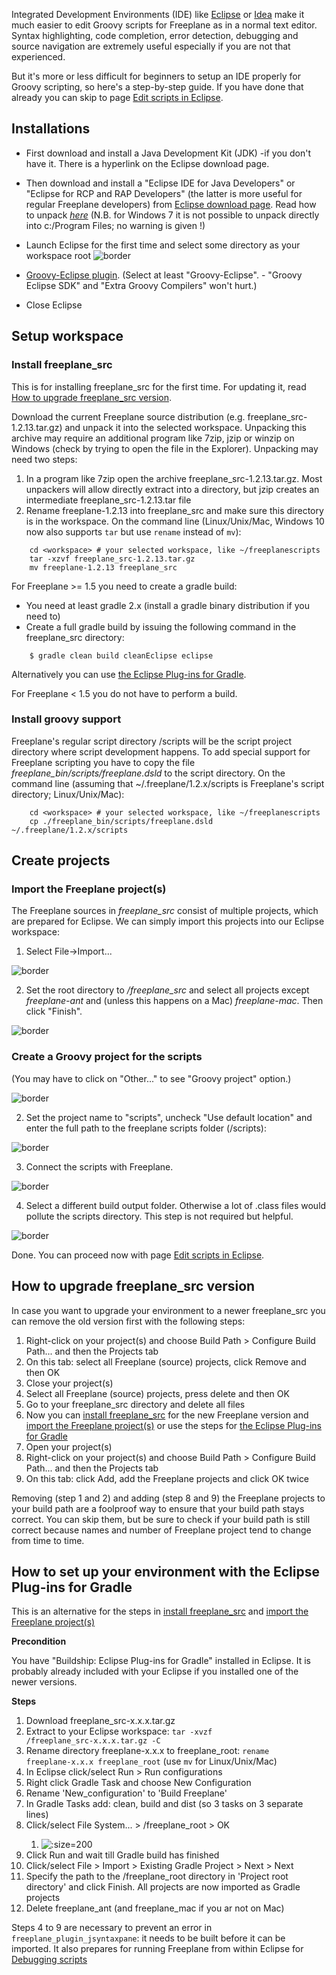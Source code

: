 <!-- toc -->

Integrated Development Environments (IDE) like [Eclipse](http://www.eclipse.org) or [Idea](http://www.jetbrains.com/idea/) make it much easier to edit Groovy scripts for Freeplane as in a normal text editor. Syntax highlighting, code completion, error detection, debugging and source navigation are extremely useful especially if you are not that experienced.

But it's more or less difficult for beginners to setup an IDE properly for Groovy scripting, so here's a step-by-step guide. If you have done that already you can skip to page [Edit scripts in Eclipse](Edit_scripts_in_Eclipse.md).

## Installations

* First download and install a Java Development Kit (JDK) -if you don't have it. There is a hyperlink on the Eclipse download page.
* Then download and install a "Eclipse IDE for Java Developers" or "Eclipse for RCP and RAP Developers" (the latter is more useful for regular Freeplane developers) from [Eclipse download page](http://www.eclipse.org/downloads/packages). Read how to unpack [*here*](http://www.clear.rice.edu/comp310/Eclipse/installation.html) (N.B. for Windows 7 it is not possible to unpack directly into c:/Program Files; no warning is given !) 
* Launch Eclipse for the first time and select some directory as your workspace root
![border](../images/Eclipse-select-workspace.png ':size=200')

* [Groovy-Eclipse plugin](https://github.com/groovy/groovy-eclipse/wiki). (Select at least "Groovy-Eclipse". - "Groovy Eclipse SDK" and "Extra Groovy Compilers" won't hurt.)
* Close Eclipse

## Setup workspace
### Install freeplane_src
This is for installing freeplane_src for the first time. For updating it, read [How to upgrade freeplane_src version](#How-to-upgrade-freeplane_src-version).

Download the current Freeplane source distribution (e.g. freeplane_src-1.2.13.tar.gz) and unpack it into the selected workspace. Unpacking this archive may require an additional program like 7zip, jzip or winzip on Windows (check by trying to open the file in the Explorer). Unpacking may need two steps:

1. In a program like 7zip open the archive freeplane_src-1.2.13.tar.gz. Most unpackers will allow directly extract into a directory, but jzip creates an intermediate freeplane_src-1.2.13.tar file
2. Rename freeplane-1.2.13 into freeplane_src and make sure this directory is in the workspace.
On the command line (Linux/Unix/Mac, Windows 10 now also supports <code>tar</code> but use <code>rename</code> instead of <code>mv</code>):
```shell
    cd <workspace> # your selected workspace, like ~/freeplanescripts
    tar -xzvf freeplane_src-1.2.13.tar.gz
    mv freeplane-1.2.13 freeplane_src
```

For Freeplane >= 1.5 you need to create a gradle build:

* You need at least gradle 2.x (install a gradle binary distribution if you need to)
* Create a full gradle build by issuing the following command in the freeplane_src directory:
```shell
    $ gradle clean build cleanEclipse eclipse
```

Alternatively you can use [the Eclipse Plug-ins for Gradle](#How-to-set-up-your-environment-with-the-Eclipse-Plug-ins-for-Gradle).

For Freeplane < 1.5 you do not have to perform a build.

### Install groovy support
Freeplane's regular script directory <freeplaneuserdir>/scripts will be the script project directory where script development happens. To add special support for Freeplane scripting you have to copy the file *freeplane_bin/scripts/freeplane.dsld* to the script directory.
On the command line (assuming that ~/.freeplane/1.2.x/scripts is Freeplane's script directory; Linux/Unix/Mac):
```shell
    cd <workspace> # your selected workspace, like ~/freeplanescripts
    cp ./freeplane_bin/scripts/freeplane.dsld ~/.freeplane/1.2.x/scripts
```
## Create projects
### Import the Freeplane project(s)

The Freeplane sources in *freeplane_src* consist of multiple projects, which are prepared for Eclipse. We can simply import this projects into our Eclipse workspace:

1. Select File->Import...

![border](../images/Eclipse-setup-import-project-select1.png ':size=200')


2. Set the root directory to *<workspace>/freeplane_src* and select all projects except *freeplane-ant* and (unless this happens on a Mac) *freeplane-mac*. Then click "Finish".

![border](../images/Eclipse-setup-import-project-select2.png ':size=200')

### Create a Groovy project for the scripts
(You may have to click on "Other..." to see "Groovy project" option.)

![border](../images/Eclipse-create-project-scripts-0.png ':size=200')


2. Set the project name to "scripts", uncheck "Use default location" and enter the full path to the freeplane scripts folder (<freeplaneuserdir>/scripts):

![border](../images/Eclipse-create-project-scripts-1.png ':size=200')


3. Connect the scripts with Freeplane. 

![border](../images/Eclipse-create-project-scripts-2.png ':size=200')

4. Select a different build output folder. Otherwise a lot of .class files would pollute the scripts directory. This step is not required but helpful.

![border](../images/Eclipse-create-project-scripts-3.png ':size=200')

Done. You can proceed now with page [Edit scripts in Eclipse](Edit_scripts_in_Eclipse.md).

## How to upgrade freeplane_src version

In case you want to upgrade your environment to a newer freeplane_src you can remove the old version first with the following steps:

1. Right-click on your project(s) and choose Build Path > Configure Build Path... and then the Projects tab
2. On this tab: select all Freeplane (source) projects, click Remove and then OK
3. Close your project(s)
4. Select all Freeplane (source) projects, press delete and then OK
5. Go to your freeplane_src directory and delete all files
6. Now you can [install freeplane_src](#install-freeplane_src) for the new Freeplane version and [import the Freeplane project(s)](#import-the-freeplane-projects) or use the steps for [the Eclipse Plug-ins for Gradle](#how-to-set-up-your-environment-with-the-eclipse-plug-ins-for-gradle)
7. Open your project(s)
8. Right-click on your project(s) and choose Build Path > Configure Build Path... and then the Projects tab
9. On this tab: click Add, add the Freeplane projects and click OK twice

Removing (step 1 and 2) and adding (step 8 and 9) the Freeplane projects to your build path are a foolproof way to ensure that your build path stays correct. You can skip them, but be sure to check if your build path is still correct because names and number of Freeplane project tend to change from time to time.

## How to set up your environment with the Eclipse Plug-ins for Gradle

This is an alternative for the steps in [install freeplane_src](#install-freeplane_src) and [import the Freeplane project(s)](#import-the-freeplane-projects)

**Precondition**

You have "Buildship: Eclipse Plug-ins for Gradle" installed in Eclipse. It is probably already included with your Eclipse if you installed one of the newer versions.

**Steps**

1. Download freeplane_src-x.x.x.tar.gz
2. Extract to your Eclipse workspace: <code>tar -xvzf <downloads>/freeplane_src-x.x.x.tar.gz -C <workspace></code>
3. Rename directory freeplane-x.x.x to freeplane_root: <code>rename freeplane-x.x.x freeplane_root</code> (use <code>mv</code> for Linux/Unix/Mac)
4. In Eclipse click/select Run > Run configurations
5. Right click Gradle Task and choose New Configuration
6. Rename 'New_configuration' to 'Build Freeplane'
7. In Gradle Tasks add: clean, build and dist (so 3 tasks on 3 separate lines)
8. Click/select File System... > <workspace>/freeplane_root > OK
   1. ![](../images/Build_Freeplane_Run_Configuration.png ':size=200')
9. Click Run and wait till Gradle build has finished
10. Click/select File > Import > Existing Gradle Project > Next > Next
11. Specify the path to the <workspace>/freeplane_root directory in 'Project root directory' and click Finish. All projects are now imported as Gradle projects
12. Delete freeplane_ant (and freeplane_mac if you ar not on Mac)

Steps 4 to 9 are necessary to prevent an error in <code>freeplane_plugin_jsyntaxpane</code>: it needs to be built before it can be imported. It also prepares for running Freeplane from within Eclipse for [Debugging scripts](Debugging_scripts.md)

<!-- ({Category:Script}) -->

